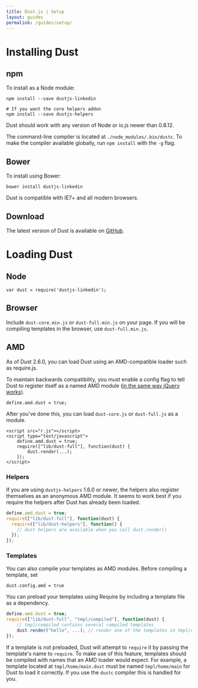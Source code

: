 ```yaml
---
title: Dust.js | Setup
layout: guides
permalink: /guides/setup/
---
```


# Installing Dust

## npm

To install as a Node module:

```
npm install --save dustjs-linkedin

# If you want the core helpers addon
npm install --save dustjs-helpers
```

Dust should work with any version of Node or io.js newer than 0.8.12.

The command-line compiler is located at `./node_modules/.bin/dustc`. To make the compiler available globally, run `npm install` with the `-g` flag.

## Bower

To install using Bower:

```
bower install dustjs-linkedin
```

Dust is compatible with IE7+ and all modern browsers.

## Download

The latest version of Dust is available on <a target="_blank" href="https://github.com/linkedin/dustjs/tree/master/dist">GitHub</a>.

# Loading Dust

## Node

```
var dust = require('dustjs-linkedin');
```

## Browser

Include `dust-core.min.js` or `dust-full.min.js` on your page. If you will be compiling templates in the browser, use `dust-full.min.js`.

## AMD

As of Dust 2.6.0, you can load Dust using an AMD-compatible loader such as require.js.

To maintain backwards compatibility, you must enable a config flag to tell Dust to register itself as a named AMD module ([in the same way jQuery works](http://requirejs.org/docs/jquery.html)).

    define.amd.dust = true;

After you've done this, you can load `dust-core.js` or `dust-full.js` as a module.

    <script src="r.js"></script>
    <script type="text/javascript">
        define.amd.dust = true;
        require(["lib/dust-full"], function(dust) {
            dust.render(...);
        });
    </script>

### Helpers

If you are using `dustjs-helpers` 1.6.0 or newer, the helpers also register themselves as an anonymous AMD module. It seems to work best if you require the helpers after Dust has already been loaded.

```js
define.amd.dust = true;
require(["lib/dust-full"], function(dust) {
  require(["lib/dust-helpers"], function() {
    // dust helpers are available when you call dust.render()
  });
});
```

### Templates

You can also compile your templates as AMD modules. Before compiling a template, set

    dust.config.amd = true

You can preload your templates using Require by including a template file as a dependency.

```js
define.amd.dust = true;
require(["lib/dust-full", "tmpl/compiled"], function(dust) {
    // tmpl/compiled contains several compiled templates
    dust.render("hello", ...); // render one of the templates in tmpl/compiled
});
```

If a template is not preloaded, Dust will attempt to `require` it by passing the template's name to `require`. To make use of this feature, templates should be compiled with names that an AMD loader would expect. For example, a template located at `tmpl/home/main.dust` must be named `tmpl/home/main` for Dust to load it correctly. If you use the `dustc` compiler this is handled for you.
